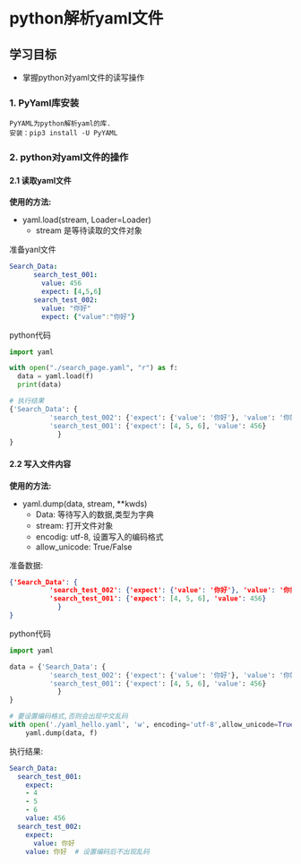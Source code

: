 # python解析yaml文件

## 学习目标

- 掌握python对yaml文件的读写操作



### 1. PyYaml库安装

```
PyYAML为python解析yaml的库.
安装：pip3 install -U PyYAML
```

### 2. python对yaml文件的操作

#### 2.1 读取yaml文件

**使用的方法:**

- yaml.load(stream, Loader=Loader)
  - stream 是等待读取的文件对象

准备yanl文件

```yaml
Search_Data:
      search_test_001:
        value: 456
        expect: [4,5,6]
      search_test_002:
        value: "你好"
        expect: {"value":"你好"}
```

python代码

```python
import yaml

with open("./search_page.yaml", "r") as f:
  data = yaml.load(f)
  print(data)

# 执行结果
{'Search_Data': {
          'search_test_002': {'expect': {'value': '你好'}, 'value': '你好'}, 
          'search_test_001': {'expect': [4, 5, 6], 'value': 456}
			}
}
```

#### 2.2 写入文件内容

**使用的方法:**

- yaml.dump(data, stream, **kwds)
  - Data: 等待写入的数据,类型为字典
  - stream: 打开文件对象
  - encodig: utf-8, 设置写入的编码格式
  - allow_unicode: True/False 

准备数据:

```json
{'Search_Data': {
          'search_test_002': {'expect': {'value': '你好'}, 'value': '你好'}, 
          'search_test_001': {'expect': [4, 5, 6], 'value': 456}
			}
}
```

python代码

```python
import yaml

data = {'Search_Data': {
          'search_test_002': {'expect': {'value': '你好'}, 'value': '你好'},
          'search_test_001': {'expect': [4, 5, 6], 'value': 456}
			}
}

# 要设置编码格式,否则会出现中文乱码
with open('./yaml_hello.yaml', 'w', encoding='utf-8',allow_unicode=True) as f:
    yaml.dump(data, f)

```

执行结果:

```yaml
Search_Data:
  search_test_001:
    expect:
    - 4
    - 5
    - 6
    value: 456
  search_test_002:
    expect:
      value: 你好
    value: 你好  # 设置编码后不出现乱码

```

